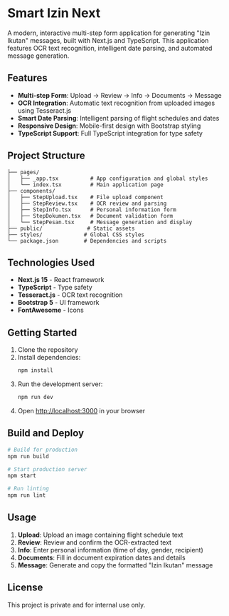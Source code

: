 # Smart Izin Next

A modern, interactive multi-step form application for generating "Izin Ikutan" messages, built with Next.js and TypeScript. This application features OCR text recognition, intelligent date parsing, and automated message generation.

## Features

- **Multi-step Form**: Upload → Review → Info → Documents → Message
- **OCR Integration**: Automatic text recognition from uploaded images using Tesseract.js
- **Smart Date Parsing**: Intelligent parsing of flight schedules and dates
- **Responsive Design**: Mobile-first design with Bootstrap styling
- **TypeScript Support**: Full TypeScript integration for type safety

## Project Structure

```
├── pages/
│   ├── _app.tsx          # App configuration and global styles
│   └── index.tsx         # Main application page
├── components/
│   ├── StepUpload.tsx    # File upload component
│   ├── StepReview.tsx    # OCR review and parsing
│   ├── StepInfo.tsx      # Personal information form
│   ├── StepDokumen.tsx   # Document validation form
│   └── StepPesan.tsx     # Message generation and display
├── public/              # Static assets
├── styles/             # Global CSS styles
└── package.json        # Dependencies and scripts
```

## Technologies Used

- **Next.js 15** - React framework
- **TypeScript** - Type safety
- **Tesseract.js** - OCR text recognition
- **Bootstrap 5** - UI framework
- **FontAwesome** - Icons

## Getting Started

1. Clone the repository
2. Install dependencies:
   ```bash
   npm install
   ```
3. Run the development server:
   ```bash
   npm run dev
   ```
4. Open [http://localhost:3000](http://localhost:3000) in your browser

## Build and Deploy

```bash
# Build for production
npm run build

# Start production server
npm start

# Run linting
npm run lint
```

## Usage

1. **Upload**: Upload an image containing flight schedule text
2. **Review**: Review and confirm the OCR-extracted text
3. **Info**: Enter personal information (time of day, gender, recipient)
4. **Documents**: Fill in document expiration dates and details
5. **Message**: Generate and copy the formatted "Izin Ikutan" message

## License

This project is private and for internal use only.
